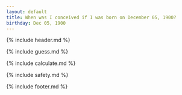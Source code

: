 ```yaml
---
layout: default
title: When was I conceived if I was born on December 05, 1900?
birthday: Dec 05, 1900
---
```


{% include header.md %}

{% include guess.md %}

{% include calculate.md %}

{% include safety.md %}

{% include footer.md %}



